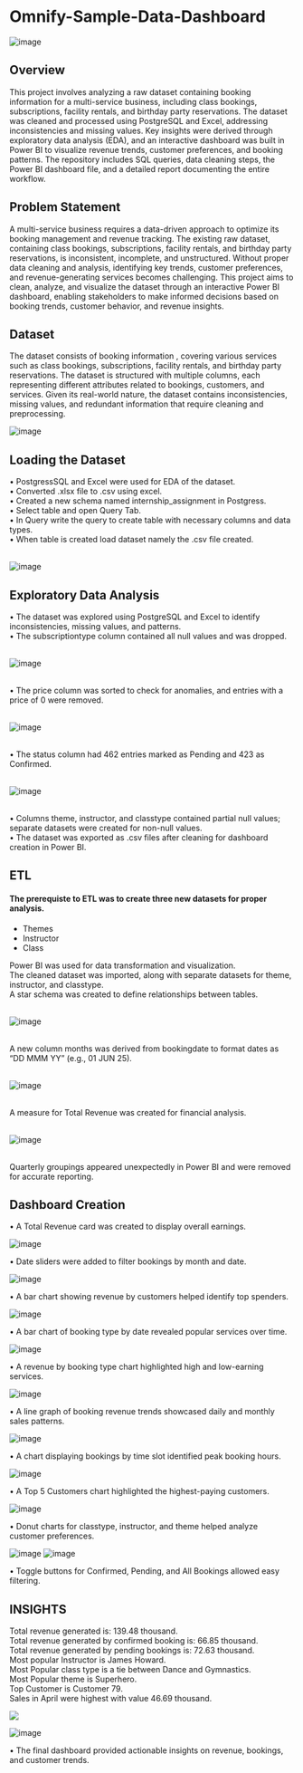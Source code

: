 # Omnify-Sample-Data-Dashboard

![image](https://github.com/user-attachments/assets/7820a654-8a74-4caa-a177-a600b3a7c5a9)

## Overview
This project involves analyzing a raw dataset containing booking information for a multi-service business, including class bookings, subscriptions, facility rentals, and birthday party reservations. The dataset was cleaned and processed using PostgreSQL and Excel, addressing inconsistencies and missing values. Key insights were derived through exploratory data analysis (EDA), and an interactive dashboard was built in Power BI to visualize revenue trends, customer preferences, and booking patterns. The repository includes SQL queries, data cleaning steps, the Power BI dashboard file, and a detailed report documenting the entire workflow.

## Problem Statement
A multi-service business requires a data-driven approach to optimize its booking management and revenue tracking. The existing raw dataset, containing class bookings, subscriptions, facility rentals, and birthday party reservations, is inconsistent, incomplete, and unstructured. Without proper data cleaning and analysis, identifying key trends, customer preferences, and revenue-generating services becomes challenging. This project aims to clean, analyze, and visualize the dataset through an interactive Power BI dashboard, enabling stakeholders to make informed decisions based on booking trends, customer behavior, and revenue insights.

## Dataset
The dataset consists of booking information , covering various services such as class bookings, subscriptions, facility rentals, and birthday party reservations. The dataset is structured with multiple columns, each representing different attributes related to bookings, customers, and services. Given its real-world nature, the dataset contains inconsistencies, missing values, and redundant information that require cleaning and preprocessing.
<br>

![image](https://github.com/user-attachments/assets/dad80c12-ff1b-4d03-9d78-dd0432df8589)


## Loading the Dataset
• PostgressSQL and Excel were used for EDA of the dataset.<br>
•	Converted .xlsx file to .csv using excel.<br>
•	Created a new schema named internship_assignment in Postgress.<br>
•	Select table and open Query Tab.<br>
•	In Query write the query to create table with necessary columns and data types.<br>
•	When table is created load dataset namely the .csv file created.<br>
<br>

![image](https://github.com/user-attachments/assets/485a2ab1-13aa-4b92-9a58-b7c5fe091c76)


## Exploratory Data Analysis
• The dataset was explored using PostgreSQL and Excel to identify inconsistencies, missing values, and patterns.<br>
• The subscriptiontype column contained all null values and was dropped.<br>
<br>

![image](https://github.com/user-attachments/assets/91f05dee-4175-4936-bbe1-d128307111b9)

<br>
• The price column was sorted to check for anomalies, and entries with a price of 0 were removed.<br>
<br>

![image](https://github.com/user-attachments/assets/6abb1152-d205-4a7c-8c69-f535a8ac7409)

<br>
• The status column had 462 entries marked as Pending and 423 as Confirmed.<br>
<br>

![image](https://github.com/user-attachments/assets/c0620fce-faf3-4f2e-97ef-f08b3fce4e68)

<br>
• Columns theme, instructor, and classtype contained partial null values; separate datasets were created for non-null values.<br>
• The dataset was exported as .csv files after cleaning for dashboard creation in Power BI.<br>

## ETL
#### The prerequiste to ETL was to create three new datasets for proper analysis.
- Themes
- Instructor
- Class

Power BI was used for data transformation and visualization.<br>
The cleaned dataset was imported, along with separate datasets for theme, instructor, and classtype.<br>
A star schema was created to define relationships between tables.<br>
<br>

![image](https://github.com/user-attachments/assets/8959f55e-d02b-44e5-bcc2-4b41809be8fe)

<br>
A new column months was derived from bookingdate to format dates as “DD MMM YY” (e.g., 01 JUN 25).<br>
<br>

![image](https://github.com/user-attachments/assets/7f208c76-6fbe-4676-85fb-b5089e7674b8)

<br>
A measure for Total Revenue was created for financial analysis.<br>
<br>

![image](https://github.com/user-attachments/assets/c6cfaf89-eb9d-42db-bad2-aba84527c83b)

<br>
Quarterly groupings appeared unexpectedly in Power BI and were removed for accurate reporting.<br>

## Dashboard Creation
• A Total Revenue card was created to display overall earnings.<br>


![image](https://github.com/user-attachments/assets/08484be7-ed79-427a-a24a-a0a70f520def)


• Date sliders were added to filter bookings by month and date.<br>

![image](https://github.com/user-attachments/assets/e2c3a831-be68-4b90-935d-50ab2bd2a644)


• A bar chart showing revenue by customers helped identify top spenders.<br>


![image](https://github.com/user-attachments/assets/5fc11bf2-1c88-4499-a2ee-bba88f1f28db)


• A bar chart of booking type by date revealed popular services over time.<br>


![image](https://github.com/user-attachments/assets/68e815a6-8d4c-4a36-a9ea-d0bea2cb1125)


• A revenue by booking type chart highlighted high and low-earning services.<br>


![image](https://github.com/user-attachments/assets/1dd5d2a7-17d9-4822-89b8-26d15ed11dbd)


• A line graph of booking revenue trends showcased daily and monthly sales patterns.<br>


![image](https://github.com/user-attachments/assets/0062c1b6-f7ae-4b38-b90e-233cf8dc4474)


• A chart displaying bookings by time slot identified peak booking hours.<br>


![image](https://github.com/user-attachments/assets/12d9611f-f95f-429f-8745-e2bde48e0973)


• A Top 5 Customers chart highlighted the highest-paying customers.<br>


![image](https://github.com/user-attachments/assets/338c98e0-51d1-4bad-96c2-546251064944)


• Donut charts for classtype, instructor, and theme helped analyze customer preferences.<br>


![image](https://github.com/user-attachments/assets/fbf89305-68c5-47b5-a52d-f968abfd92c4)  ![image](https://github.com/user-attachments/assets/803e43b7-3458-4e04-afaf-78d0e6fec83e)


• Toggle buttons for Confirmed, Pending, and All Bookings allowed easy filtering.<br>

## INSIGHTS
Total revenue generated is: 139.48 thousand.<br>
Total revenue generated by confirmed booking is:  66.85 thousand.<br>
Total revenue generated by pending bookings is: 72.63 thousand.<br>
Most popular Instructor is James Howard.<br>
Most Popular class type is a tie between Dance and Gymnastics.<br>
Most Popular theme is Superhero.<br>
Top Customer is Customer 79.<br>
Sales in April were highest with value 46.69 thousand.<br>

<p align="left"> <img src="https://komarev.com/ghpvc/?username=Mreegank-Sinha" /> </p>

![image](https://github.com/user-attachments/assets/ee1bf3d9-b652-41d3-9356-dc74612a0d87)


• The final dashboard provided actionable insights on revenue, bookings, and customer trends.<br>
